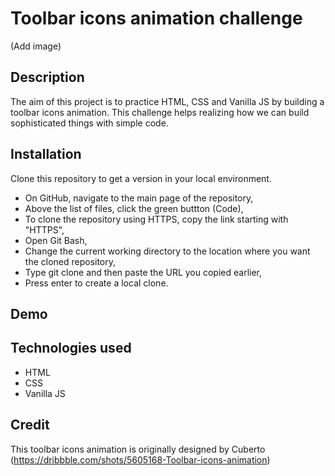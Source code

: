 # Toolbar icons animation challenge
(Add image)

## Description
The aim of this project is to practice HTML, CSS and Vanilla JS by building a toolbar icons animation.
This challenge helps realizing how we can build sophisticated things with simple code.

## Installation
Clone this repository to get a version in your local environment.
- On GitHub, navigate to the main page of the repository,
- Above the list of files, click the green buttton (Code),
- To clone the repository using HTTPS, copy the link starting with "HTTPS",
- Open Git Bash,
- Change the current working directory to the location where you want the cloned repository,
- Type git clone and then paste the URL you copied earlier,
- Press enter to create a local clone.

## Demo

## Technologies used
- HTML
- CSS
- Vanilla JS

## Credit
This toolbar icons animation is originally designed by Cuberto (https://dribbble.com/shots/5605168-Toolbar-icons-animation)

